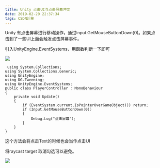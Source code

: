 ```yaml
---
title: Unity 点击UI与点击屏幕冲突
date: 2019-02-20 22:37:34
tags: CSDN迁移
---
```

  Unity 有点击屏幕进行移动操作，通过Input.GetMouseButtonDown(0)。如果点击到了一些UI上面会触发点击屏幕事件。

 引入UnityEngine.EventSystems，用函数判断一下即可

 ![](https://img-blog.csdnimg.cn/20190220222237381.png?x-oss-process=image/watermark,type_ZmFuZ3poZW5naGVpdGk,shadow_10,text_aHR0cHM6Ly9ibG9nLmNzZG4ubmV0L3FxXzQwODcxNDY2,size_16,color_FFFFFF,t_70)

 
```
 using System.Collections;
using System.Collections.Generic;
using UnityEngine;
using DG.Tweening;
using UnityEngine.EventSystems;
public class PlayerController : MonoBehaviour
{
    private void Update()
    {
        if (EventSystem.current.IsPointerOverGameObject()) return;
        if (Input.GetMouseButtonDown(0))
        {
            Debug.Log("点击屏幕");
        }
    }
}
```
 这个方法会将点击Text的时候也会当作点击UI

 将raycast target 取消勾选可以避免。

 ![](https://img-blog.csdnimg.cn/20190220222821768.png?x-oss-process=image/watermark,type_ZmFuZ3poZW5naGVpdGk,shadow_10,text_aHR0cHM6Ly9ibG9nLmNzZG4ubmV0L3FxXzQwODcxNDY2,size_16,color_FFFFFF,t_70)

 

   
 